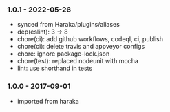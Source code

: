 
### 1.0.1 - 2022-05-26

- synced from Haraka/plugins/aliases
- dep(eslint): 3 -> 8
- chore(ci): add github workflows, codeql, ci, publish
- chore(ci): delete travis and appveyor configs
- chore: ignore package-lock.json
- chore(test): replaced nodeunit with mocha
- lint: use shorthand in tests


### 1.0.0 - 2017-09-01

- imported from haraka
